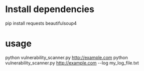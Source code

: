 # Install dependencies

pip install requests beautifulsoup4 

# usage

python vulnerability_scanner.py http://example.com
python vulnerability_scanner.py http://example.com --log my_log_file.txt
